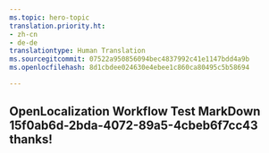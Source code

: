 ```yaml
---
ms.topic: hero-topic
translation.priority.ht:
- zh-cn
- de-de
translationtype: Human Translation
ms.sourcegitcommit: 07522a950856094bec4837992c41e1147bdd4a9b
ms.openlocfilehash: 8d1cbdee024630e4ebee1c860ca80495c5b58694

---
```

## OpenLocalization Workflow Test MarkDown 15f0ab6d-2bda-4072-89a5-4cbeb6f7cc43 thanks!



<!--HONumber=Aug16_HO2-->


